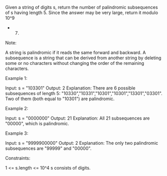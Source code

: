 Given a string of digits s, return the number of palindromic subsequences of
s having length 5. Since the answer may be very large, return it modulo 10^9
+ 7.

Note:


A string is palindromic if it reads the same forward and backward.
A subsequence is a string that can be derived from another string by deleting
some or no characters without changing the order of the remaining
characters.



Example 1:


Input: s = "103301"
Output: 2
Explanation: 
There are 6 possible subsequences of length 5:
"10330","10331","10301","10301","13301","03301". 
Two of them (both equal to "10301") are palindromic.


Example 2:


Input: s = "0000000"
Output: 21
Explanation: All 21 subsequences are "00000", which is palindromic.


Example 3:


Input: s = "9999900000"
Output: 2
Explanation: The only two palindromic subsequences are "99999" and
"00000".



Constraints:


1 <= s.length <= 10^4
s consists of digits.




